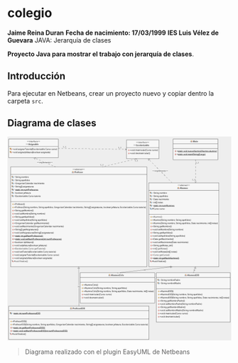 # colegio

**Jaime Reina Duran**
**Fecha de nacimiento: 17/03/1999**
**IES Luis Vélez de Guevara**
JAVA: Jerarquía de clases

**Proyecto Java para mostrar el trabajo con jerarquía de clases**.

## Introducción

Para ejecutar en Netbeans, crear un proyecto nuevo y copiar dentro la carpeta `src`.

## Diagrama de clases

![Diagrama de clases](img/colegioUML.png)

> Diagrama realizado con el plugin EasyUML de Netbeans
